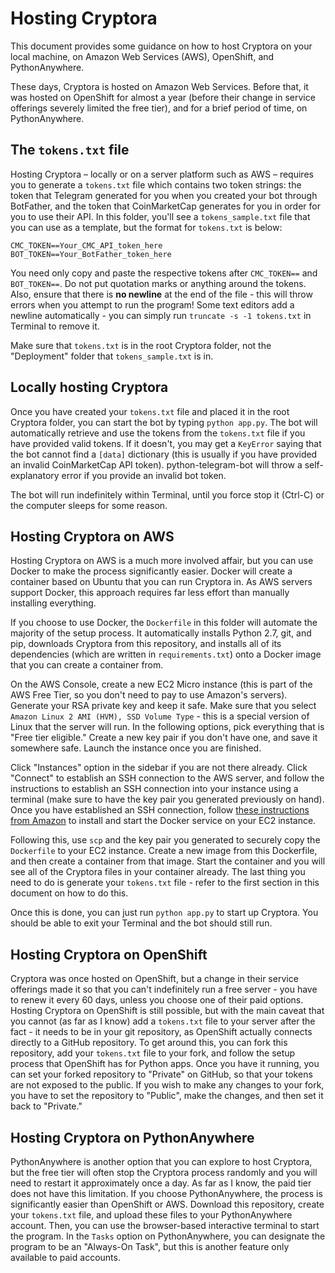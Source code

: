 # Hosting Cryptora 

This document provides some guidance on how to host Cryptora on your local machine, on Amazon Web Services (AWS), OpenShift, and PythonAnywhere.

These days, Cryptora is hosted on Amazon Web Services. Before that, it was hosted on OpenShift for almost a year (before their change in service offerings severely limited the free tier), and for a brief period of time, on PythonAnywhere.

## The `tokens.txt` file

Hosting Cryptora – locally or on a server platform such as AWS – requires you to generate a `tokens.txt` file which contains two token strings: the token that Telegram generated for you when you created your bot through BotFather, and the token that CoinMarketCap generates for you in order for you to use their API. In this folder, you'll see a `tokens_sample.txt` file that you can use as a template, but the format for `tokens.txt` is below:

`CMC_TOKEN==Your_CMC_API_token_here`
`BOT_TOKEN==Your_BotFather_token_here`

You need only copy and paste the respective tokens after `CMC_TOKEN==` and `BOT_TOKEN==`. Do not put quotation marks or anything around the tokens. Also, ensure that there is **no newline** at the end of the file - this will throw errors when you attempt to run the program! Some text editors add a newline automatically - you can simply run `truncate -s -1 tokens.txt` in Terminal to remove it.

Make sure that `tokens.txt` is in the root Cryptora folder, not the "Deployment" folder that `tokens_sample.txt` is in.

## Locally hosting Cryptora

Once you have created your `tokens.txt` file and placed it in the root Cryptora folder, you can start the bot by typing `python app.py`. The bot will automatically retrieve and use the tokens from the `tokens.txt` file if you have provided valid tokens. If it doesn't, you may get a `KeyError` saying that the bot cannot find a `[data]` dictionary (this is usually if you have provided an invalid CoinMarketCap API token). python-telegram-bot will throw a self-explanatory error if you provide an invalid bot token.

The bot will run indefinitely within Terminal, until you force stop it (Ctrl-C) or the computer sleeps for some reason.

## Hosting Cryptora on AWS

Hosting Cryptora on AWS is a much more involved affair, but you can use Docker to make the process significantly easier. Docker will create a container based on Ubuntu that you can run Cryptora in. As AWS servers support Docker, this approach requires far less effort than manually installing everything.

If you choose to use Docker, the `Dockerfile` in this folder will automate the majority of the setup process. It automatically installs Python 2.7, git, and pip, downloads Cryptora from this repository, and installs all of its dependencies (which are written in `requirements.txt`) onto a Docker image that you can create a container from. 

On the AWS Console, create a new EC2 Micro instance (this is part of the AWS Free Tier, so you don't need to pay to use Amazon's servers). Generate your RSA private key and keep it safe. Make sure that you select `Amazon Linux 2 AMI (HVM), SSD Volume Type` - this is a special version of Linux that the server will run. In the following options, pick everything that is "Free tier eligible." Create a new key pair if you don't have one, and save it somewhere safe. Launch the instance once you are finished.

Click "Instances" option in the sidebar if you are not there already. Click "Connect" to establish an SSH connection to the AWS server, and follow the instructions to establish an SSH connection into your instance using a terminal (make sure to have the key pair you generated previously on hand). Once you have established an SSH connection, follow [these instructions from Amazon](https://docs.aws.amazon.com/AmazonECS/latest/developerguide/docker-basics.html) to install and start the Docker service on your EC2 instance.

Following this, use `scp` and the key pair you generated to securely copy the `Dockerfile` to your EC2 instance. Create a new image from this Dockerfile, and then create a container from that image. Start the container and you will see all of the Cryptora files in your container already. The last thing you need to do is generate your `tokens.txt` file - refer to the first section in this document on how to do this.

Once this is done, you can just run `python app.py` to start up Cryptora. You should be able to exit your Terminal and the bot should still run.

## Hosting Cryptora on OpenShift

Cryptora was once hosted on OpenShift, but a change in their service offerings made it so that you can't indefinitely run a free server - you have to renew it every 60 days, unless you choose one of their paid options. Hosting Cryptora on OpenShift is still possible, but with the main caveat that you cannot (as far as I know) add a `tokens.txt` file to your server after the fact - it needs to be in your git repository, as OpenShift actually connects directly to a GitHub repository. To get around this, you can fork this repository, add your `tokens.txt` file to your fork, and follow the setup process that OpenShift has for Python apps. Once you have it running, you can set your forked repository to "Private" on GitHub, so that your tokens are not exposed to the public. If you wish to make any changes to your fork, you have to set the repository to "Public", make the changes, and then set it back to "Private."

## Hosting Cryptora on PythonAnywhere

PythonAnywhere is another option that you can explore to host Cryptora, but the free tier will often stop the Cryptora process randomly and you will need to restart it approximately once a day. As far as I know, the paid tier does not have this limitation. If you choose PythonAnywhere, the process is significantly easier than OpenShift or AWS. Download this repository, create your `tokens.txt` file, and upload these files to your PythonAnywhere account. Then, you can use the browser-based interactive terminal to start the program. In the `Tasks` option on PythonAnywhere, you can designate the program to be an "Always-On Task", but this is another feature only available to paid accounts.
